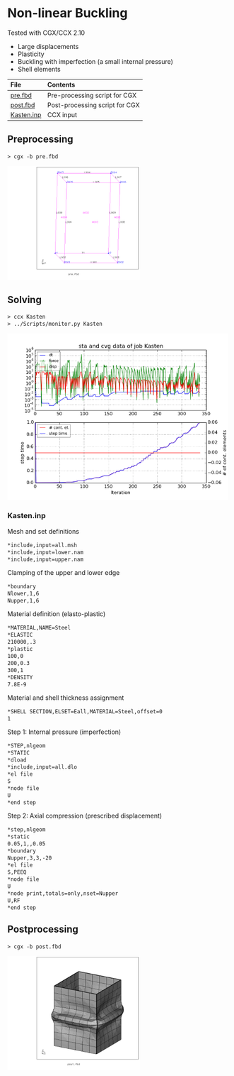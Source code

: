# Non-linear Buckling
Tested with CGX/CCX 2.10

+ Large displacements
+ Plasticity
+ Buckling with imperfection (a small internal pressure)
+ Shell elements

| File     | Contents    |
| :------------- | :------------- |
| [pre.fbd](pre.fbd)     | Pre-processing script for CGX     |
| [post.fbd](post.fbd) | Post-processing script for CGX |
| [Kasten.inp](Kasten.inp) | CCX input |

## Preprocessing
```
> cgx -b pre.fbd
```
<img src="geo.png" width="300">

## Solving
```
> ccx Kasten
> ../Scripts/monitor.py Kasten
```
<img src="Kasten.png" width="500">

### Kasten.inp
Mesh and set definitions
```
*include,input=all.msh
*include,input=lower.nam
*include,input=upper.nam
```
Clamping of the upper and lower edge
```
*boundary
Nlower,1,6
Nupper,1,6
```
Material definition (elasto-plastic)
```
*MATERIAL,NAME=Steel
*ELASTIC
210000,.3
*plastic
100,0
200,0.3
300,1
*DENSITY
7.8E-9
```
Material and shell thickness assignment
```
*SHELL SECTION,ELSET=Eall,MATERIAL=Steel,offset=0
1
```
Step 1: Internal pressure (imperfection)
```
*STEP,nlgeom
*STATIC
*dload
*include,input=all.dlo
*el file
S
*node file
U
*end step
```
Step 2: Axial compression (prescribed displacement)
```
*step,nlgeom
*static
0.05,1,,0.05
*boundary
Nupper,3,3,-20
*el file
S,PEEQ
*node file
U
*node print,totals=only,nset=Nupper
U,RF
*end step
```

## Postprocessing
```
> cgx -b post.fbd
```
<img src="deformed.png" width="300">
